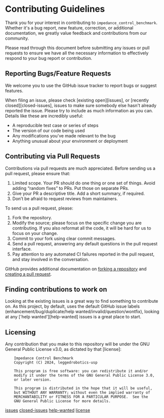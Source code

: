 # Contributing Guidelines
Thank you for your interest in contributing to `impedance_control_benchmark`.
Whether it's a bug report, new feature, correction, or additional
documentation, we greatly value feedback and contributions from our community.

Please read through this document before submitting any issues or pull requests
to ensure we have all the necessary information to effectively respond to your
bug report or contribution.

## Reporting Bugs/Feature Requests
We welcome you to use the GitHub issue tracker to report bugs or suggest features.

When filing an issue, please check [existing open][issues], or
[recently closed][closed-issues], issues to make sure somebody else hasn't already
reported the issue. Please try to include as much information as you can. Details
like these are incredibly useful:

  * A reproducible test case or series of steps
  * The version of our code being used
  * Any modifications you've made relevant to the bug
  * Anything unusual about your environment or deployment

## Contributing via Pull Requests
Contributions via pull requests are much appreciated.
Before sending us a pull request, please ensure that:

 1. Limited scope. Your PR should do one thing or one set of things.
    Avoid adding “random fixes” to PRs. Put those on separate PRs.
 2. Give your PR a descriptive title. Add a short summary, if required.
 3. Don’t be afraid to request reviews from maintainers.

To send us a pull request, please:

 1. Fork the repository.
 2. Modify the source; please focus on the specific change you are contributing.
    If you also reformat all the code, it will be hard for us to focus on your change.
 3. Commit to your fork using clear commit messages.
 4. Send a pull request, answering any default questions in the pull request interface.
 5. Pay attention to any automated CI failures reported in the pull request,
    and stay involved in the conversation.

GitHub provides additional documentation on [forking a repository](https://help.github.com/articles/fork-a-repo/)
and [creating a pull request](https://help.github.com/articles/creating-a-pull-request/).

## Finding contributions to work on
Looking at the existing issues is a great way to find something to contribute on.
As this project, by default, uses the default GitHub issue labels 
(enhancement/bug/duplicate/help wanted/invalid/question/wontfix), 
looking at any ['help wanted'][help-wanted] issues is a great place to start.

## Licensing
Any contribution that you make to this repository will be under the GNU General Public License v3.0, as dictated by that [license]:

~~~
    Impedance Control Benchmark
    Copyright (C) 2024, leggedrobotics-usp

    This program is free software: you can redistribute it and/or
    modify it under the terms of the GNU General Public License 3.0,
    or later version.

    This program is distributed in the hope that it will be useful,
    but WITHOUT ANY WARRANTY; without even the implied warranty of
    MERCHANTABILITY or FITNESS FOR A PARTICULAR PURPOSE.  See the
    GNU General Public License for more details.
~~~

[issues](https://github.com/leggedrobotics-usp/impedance_control_benchmark/issues)
[closed-issues](https://github.com/leggedrobotics-usp/impedance_control_benchmark/issues?utf8=%E2%9C%93&q=is%3Aissue%20is%3Aclosed%20)
[help-wanted](https://github.com/leggedrobotics-usp/impedance_control_benchmark/issues?q=is%3Aopen+is%3Aissue+label%3A%22help+wanted%22)
[license](https://www.gnu.org/licenses/gpl-3.0.en.html)